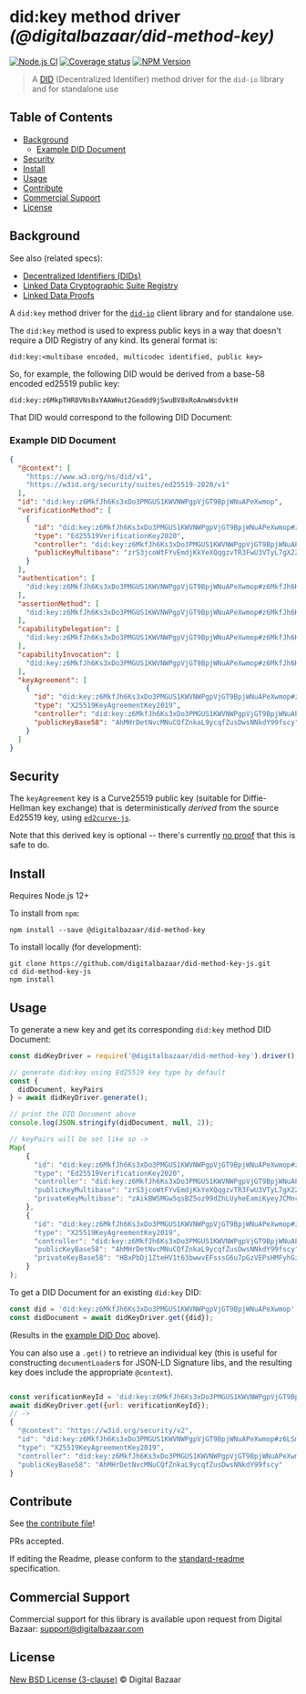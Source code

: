 # did:key method driver _(@digitalbazaar/did-method-key)_

[![Node.js CI](https://github.com/digitalbazaar/did-method-key/workflows/Node.js%20CI/badge.svg)](https://github.com/digitalbazaar/did-method-key/actions?query=workflow%3A%22Node.js+CI%22)
[![Coverage status](https://img.shields.io/codecov/c/github/digitalbazaar/did-method-key)](https://codecov.io/gh/digitalbazaar/did-method-key)
[![NPM Version](https://img.shields.io/npm/v/digitalbazaar/did-method-key)](https://www.npmjs.com/package/@digitalbazaar/did-method-key)

> A [DID](https://w3c.github.io/did-core) (Decentralized Identifier) method driver for the `did-io` library and for standalone use

## Table of Contents

- [Background](#background)
  * [Example DID Document](#example-did-document)
- [Security](#security)
- [Install](#install)
- [Usage](#usage)
- [Contribute](#contribute)
- [Commercial Support](#commercial-support)
- [License](#license)

## Background

See also (related specs):

* [Decentralized Identifiers (DIDs)](https://w3c.github.io/did-core)
* [Linked Data Cryptographic Suite Registry](https://w3c-ccg.github.io/ld-cryptosuite-registry/)
* [Linked Data Proofs](https://w3c-dvcg.github.io/ld-proofs/)

A `did:key` method driver for the [`did-io`](https://github.com/digitalbazaar/did-io)
client library and for standalone use.

The `did:key` method is used to express public keys in a way that doesn't
require a DID Registry of any kind. Its general format is:

```
did:key:<multibase encoded, multicodec identified, public key>
```

So, for example, the following DID would be derived from a base-58 encoded
ed25519 public key:

```
did:key:z6MkpTHR8VNsBxYAAWHut2Geadd9jSwuBV8xRoAnwWsdvktH
```

That DID would correspond to the following DID Document:

### Example DID Document

```json
{
  "@context": [
    "https://www.w3.org/ns/did/v1",
    "https://w3id.org/security/suites/ed25519-2020/v1"
  ],
  "id": "did:key:z6MkfJh6Ks3xDo3PMGUS1KWVNWPgpVjGT9BpjWNuAPeXwmop",
  "verificationMethod": [
    {
      "id": "did:key:z6MkfJh6Ks3xDo3PMGUS1KWVNWPgpVjGT9BpjWNuAPeXwmop#z6MkfJh6Ks3xDo3PMGUS1KWVNWPgpVjGT9BpjWNuAPeXwmop",
      "type": "Ed25519VerificationKey2020",
      "controller": "did:key:z6MkfJh6Ks3xDo3PMGUS1KWVNWPgpVjGT9BpjWNuAPeXwmop",
      "publicKeyMultibase": "zrS3jcoWtFYvEmdjKkYeXQqgzvTR3FwU3VTyL7gX2Z2S"
    }
  ],
  "authentication": [
    "did:key:z6MkfJh6Ks3xDo3PMGUS1KWVNWPgpVjGT9BpjWNuAPeXwmop#z6MkfJh6Ks3xDo3PMGUS1KWVNWPgpVjGT9BpjWNuAPeXwmop"
  ],
  "assertionMethod": [
    "did:key:z6MkfJh6Ks3xDo3PMGUS1KWVNWPgpVjGT9BpjWNuAPeXwmop#z6MkfJh6Ks3xDo3PMGUS1KWVNWPgpVjGT9BpjWNuAPeXwmop"
  ],
  "capabilityDelegation": [
    "did:key:z6MkfJh6Ks3xDo3PMGUS1KWVNWPgpVjGT9BpjWNuAPeXwmop#z6MkfJh6Ks3xDo3PMGUS1KWVNWPgpVjGT9BpjWNuAPeXwmop"
  ],
  "capabilityInvocation": [
    "did:key:z6MkfJh6Ks3xDo3PMGUS1KWVNWPgpVjGT9BpjWNuAPeXwmop#z6MkfJh6Ks3xDo3PMGUS1KWVNWPgpVjGT9BpjWNuAPeXwmop"
  ],
  "keyAgreement": [
    {
      "id": "did:key:z6MkfJh6Ks3xDo3PMGUS1KWVNWPgpVjGT9BpjWNuAPeXwmop#z6LSmNXTNXTkUPL6UHaBCDJhtvNTTzCgcUQ6kM6S7zngPFPj",
      "type": "X25519KeyAgreementKey2019",
      "controller": "did:key:z6MkfJh6Ks3xDo3PMGUS1KWVNWPgpVjGT9BpjWNuAPeXwmop",
      "publicKeyBase58": "AhMHrDetNvcMNuCQfZnkaL9ycqfZusDwsNNkdY99fscy"
    }
  ]
}
```

## Security

The `keyAgreement` key is a Curve25519 public key (suitable for
Diffie-Hellman key exchange) that is deterministically _derived_ from the source
Ed25519 key, using  [`ed2curve-js`](https://github.com/dchest/ed2curve-js).

Note that this derived key is optional -- there's currently
[no proof](https://crypto.stackexchange.com/questions/3260/using-same-keypair-for-diffie-hellman-and-signing/3311#3311)
that this is safe to do.

## Install

Requires Node.js 12+

To install from `npm`:

```
npm install --save @digitalbazaar/did-method-key
```

To install locally (for development):

```
git clone https://github.com/digitalbazaar/did-method-key-js.git
cd did-method-key-js
npm install
```

## Usage

To generate a new key and get its corresponding `did:key` method DID Document:

```js
const didKeyDriver = require('@digitalbazaar/did-method-key').driver();

// generate did:key using Ed25519 key type by default
const {
  didDocument, keyPairs
} = await didKeyDriver.generate();

// print the DID Document above
console.log(JSON.stringify(didDocument, null, 2));

// keyPairs will be set like so ->
Map(
    {
      "id": "did:key:z6MkfJh6Ks3xDo3PMGUS1KWVNWPgpVjGT9BpjWNuAPeXwmop#z6MkfJh6Ks3xDo3PMGUS1KWVNWPgpVjGT9BpjWNuAPeXwmop",
      "type": "Ed25519VerificationKey2020",
      "controller": "did:key:z6MkfJh6Ks3xDo3PMGUS1KWVNWPgpVjGT9BpjWNuAPeXwmop",
      "publicKeyMultibase": "zrS3jcoWtFYvEmdjKkYeXQqgzvTR3FwU3VTyL7gX2Z2S",
      "privateKeyMultibase": "zAikBWSMGw5qsBZ5oz99dZhLUyheEamiKyeyJCMnchnFn1zXapmditR7NY317ajE5KrxGp7FpakADViDFeWhm8C2"
    },
    {
      "id": "did:key:z6MkfJh6Ks3xDo3PMGUS1KWVNWPgpVjGT9BpjWNuAPeXwmop#z6LSmNXTNXTkUPL6UHaBCDJhtvNTTzCgcUQ6kM6S7zngPFPj",
      "type": "X25519KeyAgreementKey2019",
      "controller": "did:key:z6MkfJh6Ks3xDo3PMGUS1KWVNWPgpVjGT9BpjWNuAPeXwmop",
      "publicKeyBase58": "AhMHrDetNvcMNuCQfZnkaL9ycqfZusDwsNNkdY99fscy",
      "privateKeyBase58": "HBxPbDj1ZteHV1t63bwwvEFsssG6u7pGzVEPsHMFyhGz"
    }
);
```

To get a DID Document for an existing `did:key` DID:

```js
const did = 'did:key:z6MkfJh6Ks3xDo3PMGUS1KWVNWPgpVjGT9BpjWNuAPeXwmop';
const didDocument = await didKeyDriver.get({did});
```

(Results in the [example DID Doc](#example-did-document) above).

You can also use a `.get()` to retrieve an individual key (this is useful
for constructing `documentLoader`s for JSON-LD Signature libs, and the resulting
key does include the appropriate `@context`).

```js

const verificationKeyId = 'did:key:z6MkfJh6Ks3xDo3PMGUS1KWVNWPgpVjGT9BpjWNuAPeXwmop#z6LSmNXTNXTkUPL6UHaBCDJhtvNTTzCgcUQ6kM6S7zngPFPj';
await didKeyDriver.get({url: verificationKeyId});
// ->
{
  "@context": "https://w3id.org/security/v2",
  "id": "did:key:z6MkfJh6Ks3xDo3PMGUS1KWVNWPgpVjGT9BpjWNuAPeXwmop#z6LSmNXTNXTkUPL6UHaBCDJhtvNTTzCgcUQ6kM6S7zngPFPj",
  "type": "X25519KeyAgreementKey2019",
  "controller": "did:key:z6MkfJh6Ks3xDo3PMGUS1KWVNWPgpVjGT9BpjWNuAPeXwmop",
  "publicKeyBase58": "AhMHrDetNvcMNuCQfZnkaL9ycqfZusDwsNNkdY99fscy"
}
```

## Contribute

See [the contribute file](https://github.com/digitalbazaar/bedrock/blob/master/CONTRIBUTING.md)!

PRs accepted.

If editing the Readme, please conform to the
[standard-readme](https://github.com/RichardLitt/standard-readme) specification.

## Commercial Support

Commercial support for this library is available upon request from
Digital Bazaar: support@digitalbazaar.com

## License

[New BSD License (3-clause)](LICENSE) © Digital Bazaar
